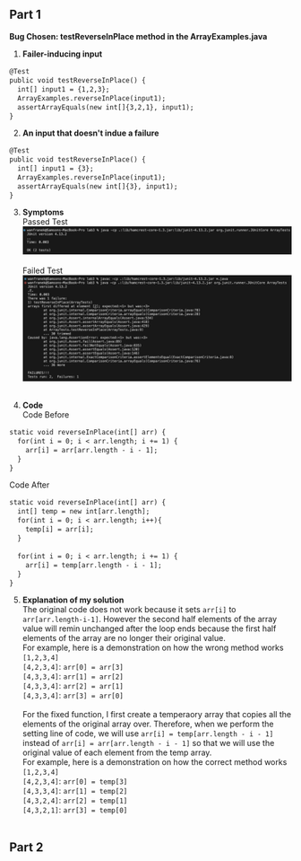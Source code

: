 ## Part 1
**Bug Chosen: testReverseInPlace method in the ArrayExamples.java**
1. **Failer-inducing input**
```
@Test 
public void testReverseInPlace() {
  int[] input1 = {1,2,3};
  ArrayExamples.reverseInPlace(input1);
  assertArrayEquals(new int[]{3,2,1}, input1);
}
```

2. **An input that doesn't indue a failure**
```
@Test 
public void testReverseInPlace() {
  int[] input1 = {3};
  ArrayExamples.reverseInPlace(input1);
  assertArrayEquals(new int[]{3}, input1);
}
```

3. **Symptoms**<br>
Passed Test<br>
<img src = "passed.png"><br><br>
Failed Test<br>
<img src = "failed.png"><br><br>

4. **Code**<br>
Code Before
```
static void reverseInPlace(int[] arr) {
  for(int i = 0; i < arr.length; i += 1) {
    arr[i] = arr[arr.length - i - 1];
  }
}
```

Code After
```
static void reverseInPlace(int[] arr) {
  int[] temp = new int[arr.length];
  for(int i = 0; i < arr.length; i++){
    temp[i] = arr[i];
  }
  
  for(int i = 0; i < arr.length; i += 1) {
    arr[i] = temp[arr.length - i - 1];
  }
}
```

5. **Explanation of my solution**<br>
The original code does not work because it sets `arr[i]` to `arr[arr.length-i-1]`. However the second half elements of the array value will remin unchanged after the loop ends because the first half elements of the array are no longer their original value.<br>
For example, here is a demonstration on how the wrong method works<br>
`[1,2,3,4]`<br>
`[4,2,3,4]`: `arr[0] = arr[3]`<br>
`[4,3,3,4]`: `arr[1] = arr[2]`<br>
`[4,3,3,4]`: `arr[2] = arr[1]`<br>
`[4,3,3,4]`: `arr[3] = arr[0]`<br><br>
For the fixed function, I first create a temperaory array that copies all the elements of the original array over. Therefore, when we perform the setting line of code, we will use `arr[i] = temp[arr.length - i - 1]` instead of `arr[i] = arr[arr.length - i - 1]` so that we will use the original value of each element from the temp array.<br>
For example, here is a demonstration on how the correct method works<br>
`[1,2,3,4]`<br>
`[4,2,3,4]`: `arr[0] = temp[3]`<br>
`[4,3,3,4]`: `arr[1] = temp[2]`<br>
`[4,3,2,4]`: `arr[2] = temp[1]`<br>
`[4,3,2,1]`: `arr[3] = temp[0]`<br><br>

## Part 2

